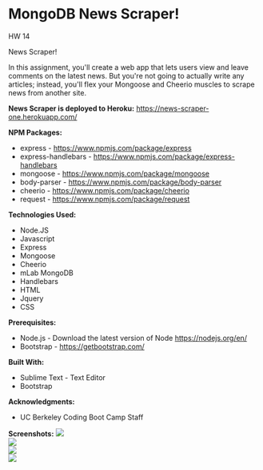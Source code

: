 

# MongoDB News Scraper!

HW 14

News Scraper!

In this assignment, you'll create a web app that lets users view and leave comments on the latest news. But you're not going to actually write any articles; instead, you'll flex your Mongoose and Cheerio muscles to scrape news from another site.

<b>News Scraper is deployed to Heroku:</b> https://news-scraper-one.herokuapp.com/


<b>NPM Packages:</b>
- express - https://www.npmjs.com/package/express
- express-handlebars - https://www.npmjs.com/package/express-handlebars
- mongoose - https://www.npmjs.com/package/mongoose
- body-parser - https://www.npmjs.com/package/body-parser
- cheerio - https://www.npmjs.com/package/cheerio
- request - https://www.npmjs.com/package/request


<b>Technologies Used:</b>
- Node.JS
- Javascript
- Express
- Mongoose
- Cheerio
- mLab MongoDB
- Handlebars
- HTML
- Jquery
- CSS


<b>Prerequisites:</b>
- Node.js - Download the latest version of Node https://nodejs.org/en/
- Bootstrap - https://getbootstrap.com/

<b>Built With:</b>
- Sublime Text - Text Editor
- Bootstrap

<b>Acknowledgments:</b>
- UC Berkeley Coding Boot Camp Staff


<b>Screenshots:</b>
<img src="https://github.com/llandicho/MongoDB-News-Scraper/blob/master/public/assets/images/scr-home.png"><br>
<img src="https://github.com/llandicho/MongoDB-News-Scraper/blob/master/public/assets/images/scr-scrape.png"><br>
<img src="https://github.com/llandicho/MongoDB-News-Scraper/blob/master/public/assets/images/scr-saved-articles.png"><br>
<img src="https://github.com/llandicho/MongoDB-News-Scraper/blob/master/public/assets/images/scr-notes.png">